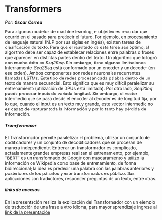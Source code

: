 # Transformers
_Por_: **_Oscar Correa_**

Para algunos modelos de machine learning, el objetivo es recordar que ocurrió en el pasado para predecir el futuro. Por ejemplo, en procesamiento de lenguaje natural (NLP por sus siglas en inglés), existen tareas de clasificación de texto. Para que el resultado de esta tarea sea óptimo, el algoritmo debe ser capaz de establecer relaciones entre palabras o frases que aparecen en distintas partes dentro del texto. Un algoritmo que lo logró con mucho éxito es _Seq2Seq_. Sin embargo, tiene algunas limitaciones. Internamente, _Seq2Seq_ está conformado por un encoder y un decoder (en ese orden). Ambos componentes son redes neuronales recurrentes llamadas LSTMs. Este tipo de redes procesan cada palabra dentro de un texto de manera secuencial. Esto significa que es muy difícil paralelizar su entrenamiento (utilización de GPUs está limitada). Por otro lado, _Seq2Seq_ puede procesar inputs de variada longitud. Sin embargo, el vector intermedio que se pasa desde el encoder al decoder es de longitud fija, por lo que, cuando el input es un texto muy grande, este vector intermedio no es capaz de capturar toda la información y por lo tanto hay pérdida de información.

##### Transformador
El Transformador permite paralelizar el problema, utilizar un conjunto de codificadores y un conjunto de decodificadores que se procesan de manera independiente.
Entrenar un transformador es complicado, actaulamente grandes empresas realizan el entrenamiento, por ejemplo, "BERT" es un transformado de Google con mascaramiento y utilizo la información de Wikipedia como base de entrenamiento, de forma bidireccional; la idea es predecir una palabra con las palabras anteriores y posteriores de los párrafos y este transformados es público. Sus aplicaciones son traductores, responder preguntas de un texto, entre otras.

##### links de accesos
En la presentación realiza la explicación del Transformador con un ejemplo de traducción de una frase a otro idioma, para mayor aprendizaje ingrese al [link de la presentación](https://pichincha.sharepoint.com/:v:/s/ChapterAdvancedAnalytics/EaToAX4BuoNKkshru2eA96kB7h1uEcnFIq6cTeCDD_qWdQ?e=hm3ATP)

